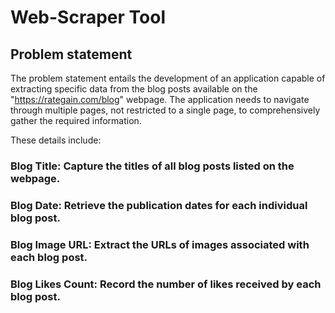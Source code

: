 # Web-Scraper Tool

## Problem statement
The problem statement entails the development of an application capable of extracting specific data from the blog posts available on the "https://rategain.com/blog" webpage. The application needs to navigate through multiple pages, not restricted to a single page, to comprehensively gather the required information.

These details include:
### Blog Title: Capture the titles of all blog posts listed on the webpage.
### Blog Date: Retrieve the publication dates for each individual blog post.
### Blog Image URL: Extract the URLs of images associated with each blog post.
### Blog Likes Count: Record the number of likes received by each blog post.


